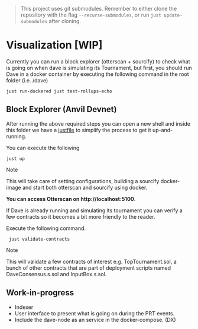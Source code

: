 > This project uses git submodules.
> Remember to either clone the repository with the flag `--recurse-submodules`, or run `just update-submodules` after cloning.

# Visualization [WIP]

Currently you can run a block explorer (otterscan + sourcify) to check what is going on when dave is simulating its Tournament, but first, you should run Dave in a docker container by executing the following command in the root folder (i.e. /dave)

```
just run-dockered just test-rollups-echo
```

## Block Explorer (Anvil Devnet)

After running the above required steps you can open a new shell and inside this folder we have a [justfile](./justfile) to simplify the process to get it up-and-running.

You can execute the following

```just
just up
```

> [!NOTE]  
> This will take care of setting configurations, building a sourcify docker-image and start both otterscan and sourcify using docker.

**You can access Otterscan on http://localhost:5100**.

If Dave is already running and simulating its tournament you can verify a few contracts so it becomes a bit more friendly to the reader.

Execute the following command.

```just
 just validate-contracts
```

> [!NOTE]  
> This will validate a few contracts of interest e.g. TopTournament.sol, a bunch of other contracts that are part of deployment scripts named DaveConsensus.s.sol and InputBox.s.sol.

## Work-in-progress

- Indexer
- User interface to present what is going on during the PRT events.
- Include the dave-node as an service in the docker-compose. (DX)
